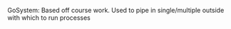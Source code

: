 GoSystem: Based off course work. Used to pipe in single/multiple outside with which to run processes